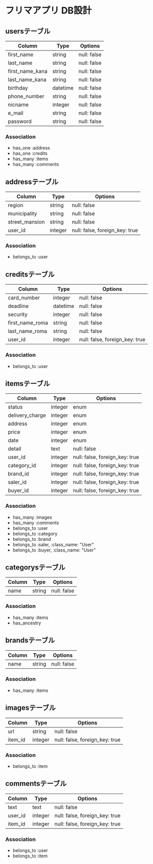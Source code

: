 # フリマアプリ DB設計
## usersテーブル
|Column|Type|Options|
|------|----|-------|
|first_name|string|null: false|
|last_name|string|null: false|
|first_name_kana|string|null: false|
|last_name_kana|string|null: false|
|birthday|datetime|null: false|
|phone_number|string|null: false|
|nicname|integer|null: false|
|e_mail|string|null: false|
|password|string|null: false|

### Association
- has_one :address
- has_one :credits
- has_many :items
- has_many :comments


## addressテーブル

|Column|Type|Options|
|------|----|-------|
|region|string|null: false|
|municipality|string|null: false|
|street_mansion|string|null: false|
|user_id|integer|null: false, foreign_key: true|

### Association
- belongs_to :user


## creditsテーブル

|Column|Type|Options|
|------|----|-------|
|card_number|integer|null: false|
|deadline|datetime|null: false|
|security|integer|null: false|
|first_name_roma|string|null: false|
|last_name_roma|string|null: false|
|user_id|integer|null: false, foreign_key: true|

### Association
- belongs_to :user


## itemsテーブル
|Column|Type|Options|
|------|----|-------|
|status|integer|enum|
|delivery_charge|integer|enum|
|address|integer|enum|
|price|integer|enum|
|date|integer|enum|
|detail|text|null: false|
|user_id|integer|null: false, foreign_key: true|
|category_id|integer|null: false, foreign_key: true|
|brand_id|integer|null: false, foreign_key: true|
|saler_id|integer|null: false, foreign_key: true|
|buyer_id|integer|null: false, foreign_key: true|


### Association
- has_many :images
- has_many :comments
- belongs_to :user
- belongs_to :category
- belongs_to :brand
- belongs_to :saler, :class_name: "User"
- belongs_to :buyer, :class_name: "User"


## categorysテーブル
|Column|Type|Options|
|------|----|-------|
|name|string|null: false|


### Association
- has_many :items
- has_ancestry

## brandsテーブル
|Column|Type|Options|
|------|----|-------|
|name|string|null: false|

### Association
- has_many :items


## imagesテーブル
|Column|Type|Options|
|------|----|-------|
|url|string|null: false|
|item_id|integer|null: false, foreign_key: true|

### Association
- belongs_to :item


## commentsテーブル
|Column|Type|Options|
|------|----|-------|
|text|text|null: false|
|user_id|integer|null: false, foreign_key: true|
|item_id|integer|null: false, foreign_key: true|

### Association
- belongs_to :user
- belongs_to :item
